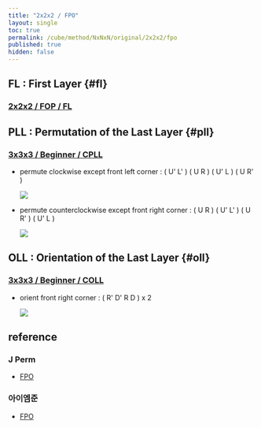 ```yaml
---
title: "2x2x2 / FPO"
layout: single
toc: true
permalink: /cube/method/NxNxN/original/2x2x2/fpo
published: true
hidden: false
---
```


<head>
  <base target="_blank">
  <style>
    img {
      max-width:350px;
    }
  </style>
</head>



## FL : First Layer {#fl}

### [2x2x2 / FOP / FL](/cube/method/NxNxN/original/2x2x2/fop#fl)



## PLL : Permutation of the Last Layer {#pll}

### [3x3x3 / Beginner / CPLL](/cube/method/NxNxN/original/3x3x3/beginner#cpll)

- permute clockwise except front left corner : ( U' L' ) ( U R ) ( U' L ) ( U R' )

  <a href="https://alpha.twizzle.net/edit/?puzzle=2x2x2&setup-anchor=end&stickering=PLL&alg=U%27+L%27+U+R+U%27+L+U+R%27">
    <img src="https://user-images.githubusercontent.com/92285528/215317611-409ec13e-14df-43e6-ad34-f74d4f450db4.png">
  </a>

- permute counterclockwise except front right corner : ( U R ) ( U' L' ) ( U R' ) ( U' L )

  <a href="https://alpha.twizzle.net/edit/?puzzle=2x2x2&setup-anchor=end&stickering=PLL&alg=U+R+U%27+L%27+U+R%27+U%27+L">
    <img src="https://user-images.githubusercontent.com/92285528/215317721-827a6e7c-6d7f-4056-82db-2c5710ec7b3c.png">
  </a>



## OLL : Orientation of the Last Layer {#oll}

### [3x3x3 / Beginner / COLL](/cube/method/NxNxN/original/3x3x3/beginner#coll)

- orient front right corner : ( R' D' R D ) x 2

  <a href="https://alpha.twizzle.net/edit/?puzzle=2x2x2&setup-anchor=end&stickering=LL&alg=%28R%27+D%27+R+D%294+U+%28R%27+D%27+R+D%294+U+%28R%27+D%27+R+D%292+U+%28R%27+D%27+R+D%292">
    <img src="https://user-images.githubusercontent.com/92285528/215317779-f58ff4ac-8120-4a62-b139-34def5bebd26.png">
  </a>



## reference

### J Perm

- [FPO](https://jperm.net/2x2)

### 아이엠준

- [FPO](https://youtu.be/3UtuDW2THL4)
